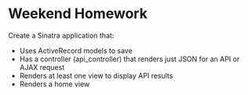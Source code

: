 # Weekend Homework

Create a Sinatra application that:

- Uses ActiveRecord models to save
- Has a controller (api_controller) that renders just JSON for an API or AJAX request
- Renders at least one view to display API results
- Renders a home view
